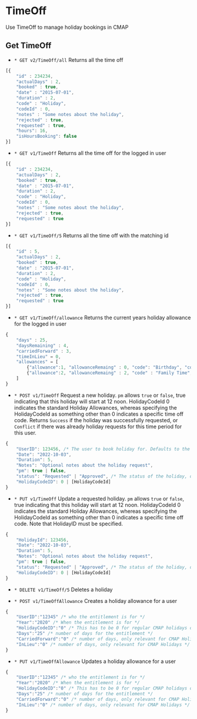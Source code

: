 # TimeOff
Use TimeOff to manage holiday bookings in CMAP

## Get TimeOff
* `* GET v2/TimeOff/all` Returns all the time off 

```javascript
[{ 
	"id" : 234234,
	"actualDays" : 2, 
	"booked" : true, 
	"date" : "2015-07-01", 
	"duration" : 2, 
	"code" : "Holiday",
	"codeId" : 0,
	"notes" : "Some notes about the holiday", 
	"rejected" : true, 
	"requested" : true,
	"hours": 16,
	"isHoursBooking": false
}]
```

* `* GET v1/TimeOff` Returns all the time off for the logged in user

```javascript
[{ 
	"id" : 234234,
	"actualDays" : 2, 
	"booked" : true, 
	"date" : "2015-07-01", 
	"duration" : 2, 
	"code" : "Holiday",
	"codeId" : 0,
	"notes" : "Some notes about the holiday", 
	"rejected" : true, 
	"requested" : true
}]
```

* `* GET v1/TimeOff/5` Returns all the time off with the matching id

```javascript
[{ 
	"id" : 5,
	"actualDays" : 2, 
	"booked" : true, 
	"date" : "2015-07-01", 
	"duration" : 2, 
	"code" : "Holiday",
	"codeId" : 0,
	"notes" : "Some notes about the holiday", 
	"rejected" : true, 
	"requested" : true
}]
```

* `* GET v1/TimeOff/allowance` Returns the current years holiday allowance for the logged in user

```javascript
{
	"days" : 25,
	"daysRemaining" : 4,
	"carriedForward" : 3,
	"timeInLieu" = 0,
	"allowances" = [
		{"allowance":1, "allowanceRemaing" : 0, "code": "Birthday", "codeId" : 3},
		{"allowance":2, "allowanceRemaing" : 2, "code" : "Family Time", "codeId" : 2}
	]
}
```

* `* POST v1/TimeOff` Request a new holiday. `pm` allows `true` or `false`, true indicating that this holiday will start at 12 noon. HolidayCodeId 0 indicates the standard Holiday Allowances, whereas specifying the HolidayCodeId as something other than 0 indicates a specific time off code. Returns `Success` if the holiday was successfully requested, or `Conflict` if there was already holiday requests for this time period for this user.

```javascript
{
    "UserID": 123456, /* The user to book holiday for. Defaults to the user of the API, if you have the TimeOff admin permission then this can be a user other than the API user. */
    "Date": "2022-10-03",
    "Duration": 5,
    "Notes": "Optional notes about the holiday request",
    "pm": true | false,
    "status": "Requested" | "Approved", /* The status of the holiday, defaults to Requested, if you have the TimeOff admin permission then this can be created with the status Approved (No appproval emails will be sent). */
    "HolidayCodeID": 0 | [HolidayCodeId]
}
```

* `* PUT v1/TimeOff` Update a requested holiday. `pm` allows `true` or `false`, true indicating that this holiday will start at 12 noon. HolidayCodeId 0 indicates the standard Holiday Allowances, whereas specifying the HolidayCodeId as something other than 0 indicates a specific time off code. Note that HolidayID must be specified.

```javascript
{
    "HolidayId": 123456,
    "Date": "2022-10-03",
    "Duration": 5,
    "Notes": "Optional notes about the holiday request",
    "pm": true | false,
    "status": "Requested" | "Approved", /* The status of the holiday, defaults to Requested, if you have the TimeOff admin permission then this can be updated to the status Approved (No appproval emails will be sent). */
    "HolidayCodeID": 0 | [HolidayCodeId]
}
```

* `* DELETE v1/TimeOff/5` Deletes a holiday

* `* POST v1/TimeOffAllowance` Creates a holiday allowance for a user

```javascript
{
	"UserID":"12345" /* who the entitlement is for */
	"Year":"2020" /* When the entitlement is for */
	"HolidayCodeID":"0" /* This has to be 0 for regular CMAP holidays or the ID of the client specific holiday code */
	"Days":"25" /* number of days for the entitlement */
	"CarriedForward":"0" /* number of days, only relevant for CMAP Holidays */
	"InLieu":"0" /* number of days, only relevant for CMAP Holidays */
}
```


* `* PUT v1/TimeOffAllowance` Updates a holiday allowance for a user

```javascript
{
	"UserID":"12345" /* who the entitlement is for */
	"Year":"2020" /* When the entitlement is for */
	"HolidayCodeID":"0" /* This has to be 0 for regular CMAP holidays or the ID of the client specific holiday code */
	"Days":"25" /* number of days for the entitlement */
	"CarriedForward":"0" /* number of days, only relevant for CMAP Holidays */
	"InLieu":"0" /* number of days, only relevant for CMAP Holidays */
}
```
